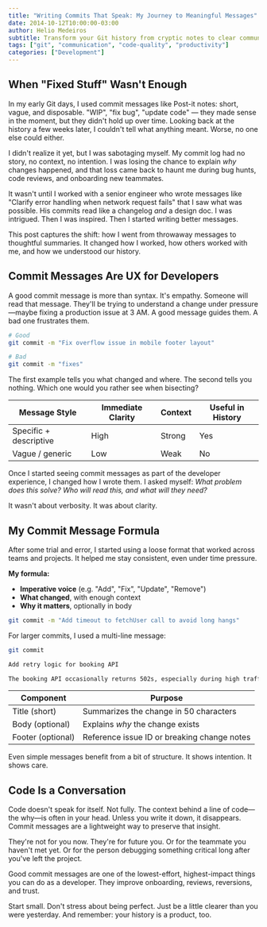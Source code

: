```yaml
---
title: "Writing Commits That Speak: My Journey to Meaningful Messages"
date: 2014-10-12T10:00:00-03:00
author: Helio Medeiros
subtitle: Transform your Git history from cryptic notes to clear communication—discover how thoughtful commit messages improve collaboration, debugging, and code understanding
tags: ["git", "communication", "code-quality", "productivity"]
categories: ["Development"]
---
```


## When "Fixed Stuff" Wasn't Enough

In my early Git days, I used commit messages like Post-it notes: short, vague, and disposable. "WIP", "fix bug", "update code" — they made sense in the moment, but they didn't hold up over time. Looking back at the history a few weeks later, I couldn't tell what anything meant. Worse, no one else could either.

I didn't realize it yet, but I was sabotaging myself. My commit log had no story, no context, no intention. I was losing the chance to explain _why_ changes happened, and that loss came back to haunt me during bug hunts, code reviews, and onboarding new teammates.

It wasn't until I worked with a senior engineer who wrote messages like "Clarify error handling when network request fails" that I saw what was possible. His commits read like a changelog _and_ a design doc. I was intrigued. Then I was inspired. Then I started writing better messages.

This post captures the shift: how I went from throwaway messages to thoughtful summaries. It changed how I worked, how others worked with me, and how we understood our history.

## Commit Messages Are UX for Developers

A good commit message is more than syntax. It's empathy. Someone will read that message. They'll be trying to understand a change under pressure—maybe fixing a production issue at 3 AM. A good message guides them. A bad one frustrates them.

```bash
# Good
git commit -m "Fix overflow issue in mobile footer layout"

# Bad
git commit -m "fixes"
```

The first example tells you what changed and where. The second tells you nothing. Which one would you rather see when bisecting?

| Message Style          | Immediate Clarity | Context | Useful in History |
| ---------------------- | ----------------- | ------- | ----------------- |
| Specific + descriptive | High              | Strong  | Yes               |
| Vague / generic        | Low               | Weak    | No                |

Once I started seeing commit messages as part of the developer experience, I changed how I wrote them. I asked myself: _What problem does this solve? Who will read this, and what will they need?_

It wasn't about verbosity. It was about clarity.

## My Commit Message Formula

After some trial and error, I started using a loose format that worked across teams and projects. It helped me stay consistent, even under time pressure.

**My formula:**

- **Imperative voice** (e.g. "Add", "Fix", "Update", "Remove")
- **What changed**, with enough context
- **Why it matters**, optionally in body

```bash
git commit -m "Add timeout to fetchUser call to avoid long hangs"
```

For larger commits, I used a multi-line message:

```bash
git commit

Add retry logic for booking API

The booking API occasionally returns 502s, especially during high traffic. This change adds exponential backoff and retry to improve stability.
```

| Component         | Purpose                                     |
| ----------------- | ------------------------------------------- |
| Title (short)     | Summarizes the change in 50 characters      |
| Body (optional)   | Explains _why_ the change exists            |
| Footer (optional) | Reference issue ID or breaking change notes |

Even simple messages benefit from a bit of structure. It shows intention. It shows care.

## Code Is a Conversation

Code doesn't speak for itself. Not fully. The context behind a line of code—the why—is often in your head. Unless you write it down, it disappears. Commit messages are a lightweight way to preserve that insight.

They're not for you now. They're for future you. Or for the teammate you haven't met yet. Or for the person debugging something critical long after you've left the project.

Good commit messages are one of the lowest-effort, highest-impact things you can do as a developer. They improve onboarding, reviews, reversions, and trust.

Start small. Don't stress about being perfect. Just be a little clearer than you were yesterday. And remember: your history is a product, too.
